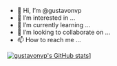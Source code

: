 - 👋 Hi, I’m @gustavonvp
- 👀 I’m interested in ...
- 🌱 I’m currently learning ...
- 💞️ I’m looking to collaborate on ...
- 📫 How to reach me ...

<!---
gustavonvp/gustavonvp is a ✨ special ✨ repository because its `README.md` (this file) appears on your GitHub profile.
You can click the Preview link to take a look at your changes.
--->

[![gustavonvp's GitHub stats](https://github-readme-stats.vercel.app/api?username=gustavonvp)](https://github.com/gustavonvp/github-readme-stats)]
